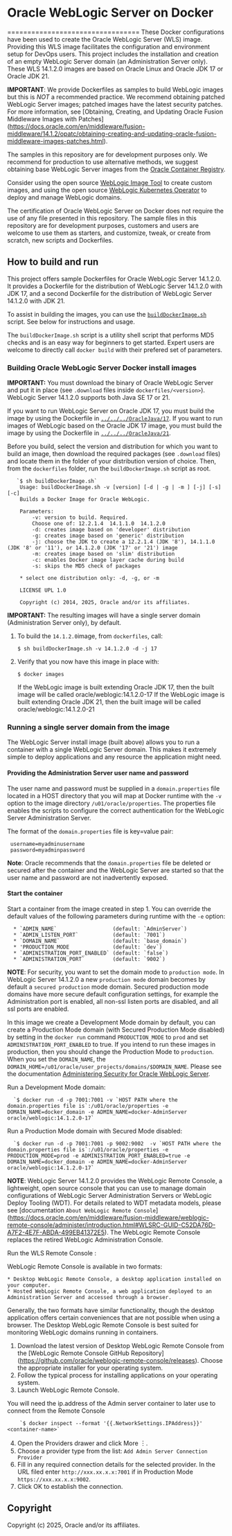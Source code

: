 # Oracle WebLogic Server on Docker
=================================
These Docker configurations have been used to create the Oracle WebLogic Server (WLS) image. Providing this WLS image facilitates the configuration and environment setup for DevOps users. This project includes the installation and creation of an empty WebLogic Server domain (an Administration Server only). These WLS 14.1.2.0 images are based on Oracle Linux and Oracle JDK 17 or Oracle JDK 21.

**IMPORTANT**: We provide Dockerfiles as samples to build WebLogic images but this is _NOT_ a recommended practice. We recommend obtaining patched WebLogic Server images; patched images have the latest security patches. For more information, see [Obtaining, Creating, and Updating Oracle Fusion Middleware Images with Patches] (<https://docs.oracle.com/en/middleware/fusion-middleware/14.1.2/opatc/obtaining-creating-and-updating-oracle-fusion-middleware-images-patches.html>).

The samples in this repository are for development purposes only. We recommend for production to use alternative methods, we suggest obtaining base WebLogic Server images from the [Oracle Container Registry](<https://oracle.github.io/weblogic-kubernetes-operator/userguide/base-images/ocr-images/>).

Consider using the open source [WebLogic Image Tool](<https://oracle.github.io/weblogic-kubernetes-operator/userguide/base-images/custom-images/>) to create custom images, and using the open source [WebLogic Kubernetes Operator](<https://oracle.github.io/weblogic-kubernetes-operator/>) to deploy and manage WebLogic domains.

The certification of Oracle WebLogic Server on Docker does not require the use of any file presented in this repository. The sample files in this repository are for development purposes, customers and users are welcome to use them as starters, and customize, tweak, or create from scratch, new scripts and Dockerfiles.


## How to build and run
This project offers sample Dockerfiles for Oracle WebLogic Server 14.1.2.0. It provides a Dockerfile for the distribution of WebLogic Server 14.1.2.0 with JDK 17, and a second Dockerfile for the distribution of WebLogic Server 14.1.2.0 with JDK 21.

To assist in building the images, you can use the [`buildDockerImage.sh`](dockerfiles/buildDockerImage.sh) script. See below for instructions and usage.

The `buildDockerImage.sh` script is a utility shell script that performs MD5 checks and is an easy way for beginners to get started. Expert users are welcome to directly call `docker build` with their prefered set of parameters.

### Building Oracle WebLogic Server Docker install images
**IMPORTANT:** You must download the binary of Oracle WebLogic Server and put it in place (see `.download` files inside `dockerfiles/<version>`).  WebLogic Server 14.1.2.0 supports both Java SE 17 or 21.

If you want to run WebLogic Server on Oracle JDK 17, you must build the image by using the Dockerfile in [`../../../OracleJava/17`](<https://github.com/oracle/docker-images/tree/master/OracleJava/17>). If you want to run images of WebLogic based on the Oracle JDK 17 image, you must build the image by using the Dockerfile in [`../../../OracleJava/21`](<https://github.com/oracle/docker-images/tree/master/OracleJava/21>).

Before you build, select the version and distribution for which you want to build an image, then download the required packages (see `.download` files) and locate them in the folder of your distribution version of choice. Then, from the `dockerfiles` folder, run the `buildDockerImage.sh` script as root.

       `$ sh buildDockerImage.sh`
        Usage: buildDockerImage.sh -v [version] [-d | -g | -m ] [-j] [-s] [-c]
        Builds a Docker Image for Oracle WebLogic.

        Parameters:
            -v: version to build. Required.
            Choose one of: 12.2.1.4  14.1.1.0  14.1.2.0  
            -d: creates image based on 'developer' distribution
            -g: creates image based on 'generic' distribution
            -j: choose the JDK to create a 12.2.1.4 (JDK '8'), 14.1.1.0 (JDK '8' or '11'), or 14.1.2.0 (JDK '17' or '21') image
            -m: creates image based on 'slim' distribution
            -c: enables Docker image layer cache during build
            -s: skips the MD5 check of packages

        * select one distribution only: -d, -g, or -m

        LICENSE UPL 1.0

        Copyright (c) 2014, 2025, Oracle and/or its affiliates.


**IMPORTANT:** The resulting images will have a single server domain (Administration Server only), by default.


  1. To build the `14.1.2.0`image, from `dockerfiles`, call:

        `$ sh buildDockerImage.sh -v 14.1.2.0 -d -j 17`

  2. Verify that you now have this image in place with:

        `$ docker images`

     If the WebLogic image is built extending Oracle JDK 17, then the built image will be called oracle/weblogic:14.1.2.0-17
     If the WebLogic image is built extending Oracle JDK 21, then the built image will be called oracle/weblogic:14.1.2.0-21

### Running a single server domain from the image
The WebLogic Server install image (built above) allows you to run a container with a single WebLogic Server domain.  This makes it extremely simple to deploy applications and any resource the application might need.

#### Providing the Administration Server user name and password
The user name and password must be supplied in a `domain.properties` file located in a HOST directory that you will map at Docker runtime with the `-v` option to the image directory `/u01/oracle/properties`. The properties file enables the scripts to configure the correct authentication for the WebLogic Server Administration Server.

The format of the `domain.properties` file is key=value pair:

     username=myadminusername
     password=myadminpassword

**Note**: Oracle recommends that the `domain.properties` file be deleted or secured after the container and the WebLogic Server are started so that the user name and password are not inadvertently exposed.

#### Start the container
Start a container from the image created in step 1.
You can override the default values of the following parameters during runtime with the `-e` option:

      * `ADMIN_NAME`                  (default: `AdminServer`)
      * `ADMIN_LISTEN_PORT`           (default: `7001`)
      * `DOMAIN_NAME`                 (default: `base_domain`)
      * 'PRODUCTION_MODE              (default: `dev`)
      * `ADMINISTRATION_PORT_ENABLED` (default: `false`)
      * `ADMINISTRATION_PORT`         (default: `9002`)

**NOTE**: For security, you want to set the domain mode to `production mode`. In WebLogic Server 14.1.2.0 a new `production mode` domain becomes by default a `secured production` mode domain. Secured production mode domains have more secure default configuration settings, for example the Administration port is enabled, all non-ssl listen ports are disabled, and all ssl ports are enabled.

In this image we create a Development Mode domain by default, you can create a Production Mode domain (with Secured Production Mode disabled) by setting in the `docker run` command `PRODUCTION_MODE` to `prod` and set `ADMINISTRATION_PORT_ENABLED` to true. 
If you intend to run these images in production, then you should change the Production Mode to `production`. When you set the `DOMAIN_NAME`, the `DOMAIN_HOME=/u01/oracle/user_projects/domains/$DOMAIN_NAME`. Please see the documentation [Administering Security for Oracle WebLogic Server](<https://docs.oracle.com/en/middleware/fusion-middleware/weblogic-server/14.1.2/secmg/using-secured-production-mode.html#GUID-9ED2EF38-F763-4999-80ED-27A3FBCB9D7D>).


Run a Development Mode domain:

      `$ docker run -d -p 7001:7001 -v `HOST PATH where the domain.properties file is`:/u01/oracle/properties -e DOMAIN_NAME=docker_domain -e ADMIN_NAME=docker-AdminServer oracle/weblogic:14.1.2.0-17`

Run a Production Mode domain with Secured Mode disabled:

      `$ docker run -d -p 7001:7001 -p 9002:9002  -v `HOST PATH where the domain.properties file is`:/u01/oracle/properties -e PRODUCTION_MODE=prod -e ADMINISTRATION_PORT_ENABLED=true -e DOMAIN_NAME=docker_domain -e ADMIN_NAME=docker-AdminServer oracle/weblogic:14.1.2.0-17`

**NOTE**: WebLogic Server 14.1.2.0 provides the WebLogic Remote Console, a lightweight, open source console that you can use to manage domain configurations of WebLogic Server Administration Servers or WebLogic Deploy Tooling (WDT).
For details related to WDT metadata models, please see [documentation `About WebLogic Remote Console`] (<https://docs.oracle.com/en/middleware/fusion-middleware/weblogic-remote-console/administer/introduction.html#WLSRC-GUID-C52DA76D-A7F2-4E7F-ABDA-499EB41372E5>).  The WebLogic Remote Console replaces the retired WebLogic Administration Console.

Run the WLS Remote Console :

WebLogic Remote Console is available in two formats:

    * Desktop WebLogic Remote Console, a desktop application installed on your computer.
    * Hosted WebLogic Remote Console, a web application deployed to an Administration Server and accessed through a browser.

Generally, the two formats have similar functionality, though the desktop application offers certain conveniences that are not possible when using a browser. The Desktop WebLogic Remote Console is best suited for monitoring WebLogic domains running in containers.

1. Download the latest version of Desktop WebLogic Remote Console from the [WebLogic Remote Console GitHub Repository] (<https://github.com/oracle/weblogic-remote-console/releases>). Choose the appropriate installer for your operating system.
2. Follow the typical process for installing applications on your operating system.
3. Launch WebLogic Remote Console.

You will need the ip.address of the Admin server container to later use to connect from the Remote Console

        `$ docker inspect --format '{{.NetworkSettings.IPAddress}}' <container-name>`

4. Open the Providers drawer and click More ︙.
5. Choose a provider type from the list:
     `Add Admin Server Connection Provider`
6. Fill in any required connection details for the selected provider.  In the URL filed enter `http://xxx.xx.x.x:7001` if in Production Mode `https://xxx.xx.x.x:9002`.
7. Click OK to establish the connection.

## Copyright
Copyright (c) 2025, Oracle and/or its affiliates.
